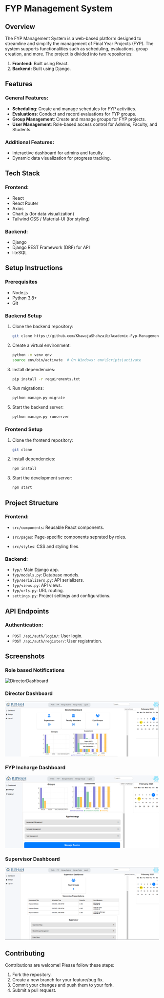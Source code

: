 # FYP Management System

## Overview
The FYP Management System is a web-based platform designed to streamline and simplify the management of Final Year Projects (FYP). The system supports functionalities such as scheduling, evaluations, group creation, and more. The project is divided into two repositories:

1. **Frontend:** Built using React.
2. **Backend:** Built using Django.

## Features

### General Features:
- **Scheduling**: Create and manage schedules for FYP activities.
- **Evaluations**: Conduct and record evaluations for FYP groups.
- **Group Management**: Create and manage groups for FYP projects.
- **User Management**: Role-based access control for Admins, Faculty, and Students.

### Additional Features:
- Interactive dashboard for admins and faculty.
- Dynamic data visualization for progress tracking.

## Tech Stack

### Frontend:
- React
- React Router
- Axios
- Chart.js (for data visualization)
- Tailwind CSS / Material-UI (for styling)

### Backend:
- Django
- Django REST Framework (DRF) for API
- liteSQL


## Setup Instructions

### Prerequisites
- Node.js
- Python 3.8+
- Git

### Backend Setup
1. Clone the backend repository:
   ```bash
   git clone https://github.com/KhawajaShahzaib/Academic-Fyp-Management-System-FE.git
   ```
2. Create a virtual environment:
   ```bash
   python -m venv env
   source env/bin/activate  # On Windows: env\Scripts\activate
   ```
3. Install dependencies:
   ```bash
   pip install -r requirements.txt
   ```
4. Run migrations:
   ```bash
   python manage.py migrate
   ```
5. Start the backend server:
   ```bash
   python manage.py runserver
   ```

### Frontend Setup
1. Clone the frontend repository:
   ```bash
   git clone 
   ```
2. Install dependencies:
   ```bash
   npm install
   ```
4. Start the development server:
   ```bash
   npm start
   ```

## Project Structure

### Frontend:
- `src/components`: Reusable React components.
- `src/pages`: Page-specific components seprated by roles.

- `src/styles`: CSS and styling files.

### Backend:
- `fyp/`: Main Django app.
- `fyp/models.py`: Database models.
- `fyp/serializers.py`: API serializers.
- `fyp/views.py`: API views.
- `fyp/urls.py`: URL routing.
- `settings.py`: Project settings and configurations.

## API Endpoints

### Authentication:
- `POST /api/auth/login/`: User login.
- `POST /api/auth/register/`: User registration.

## Screenshots
### Role based Notifications
![DirectorDashboard](screenshots/Role-based-Notifications.png)


### Director Dashboard
![DirectorDashboard](screenshots/DirectorDashboard.png)


### FYP Incharge Dashboard
![InchargeDashboard](screenshots/fypInchargeDashboard.png)


### Supervisor Dashboard
![SupervisorDashboard](screenshots/SupervisorDashboard.png)


## Contributing
Contributions are welcome! Please follow these steps:
1. Fork the repository.
2. Create a new branch for your feature/bug fix.
3. Commit your changes and push them to your fork.
4. Submit a pull request.


